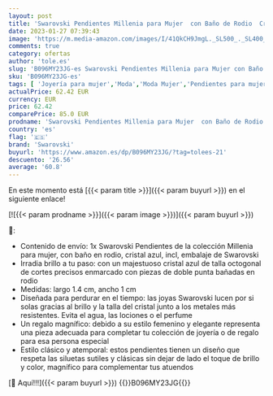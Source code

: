 ```yaml
---
layout: post
title: 'Swarovski Pendientes Millenia para Mujer  con Baño de Rodio  Cristal Azul  Colección Millenia de Swarovski'
date: 2023-01-27 07:39:43
image: 'https://m.media-amazon.com/images/I/41QkCH9JmgL._SL500_._SL400_.jpg'
comments: true
category: ofertas
author: 'tole.es'
slug: 'B096MY23JG-es Swarovski Pendientes Millenia para Mujer con Baño de Rodio...'
sku: 'B096MY23JG-es'
tags: [ 'Joyería para mujer','Moda','Moda Mujer','Pendientes para mujer','swarovski','🇪🇸', ]
actualPrice: 62.42 EUR
currency: EUR
price: 62.42
comparePrice: 85.0 EUR
prodname: 'Swarovski Pendientes Millenia para Mujer  con Baño de Rodio  Cristal Azul  Colección Millenia de Swarovski'
country: 'es'
flag: '🇪🇸'
brand: 'Swarovski'
buyurl: 'https://www.amazon.es/dp/B096MY23JG/?tag=tolees-21'
descuento: '26.56'
average: '60.8'
---
```


En este momento está [{{< param title >}}]({{< param buyurl >}}) en el siguiente enlace!

[![{{< param prodname >}}]({{< param image >}})]({{< param buyurl >}})

🔎:

- Contenido de envío: 1x Swarovski Pendientes de la colección Millenia para mujer, con baño en rodio, cristal azul, incl, embalaje de Swarovski
- Irradia brillo a tu paso: con un majestuoso cristal azul de talla octogonal de cortes precisos enmarcado con piezas de doble punta bañadas en rodio
- Medidas: largo 1.4 cm, ancho 1 cm
- Diseñada para perdurar en el tiempo: las joyas Swarovski lucen por si solas gracias al brillo y la talla del cristal junto a los metales más resistentes. Evita el agua, las lociones o el perfume
- Un regalo magnífico: debido a su estilo femenino y elegante representa una pieza adecuada para completar tu colección de joyería o de regalo para esa persona especial
- Estilo clásico y atemporal: estos pendientes tienen un diseño que respeta las siluetas sutiles y clásicas sin dejar de lado el toque de brillo y color, magnífico para complementar tus atuendos

[🛒 Aquí!!!]({{< param buyurl >}})
{{<world>}}B096MY23JG{{</world>}}
